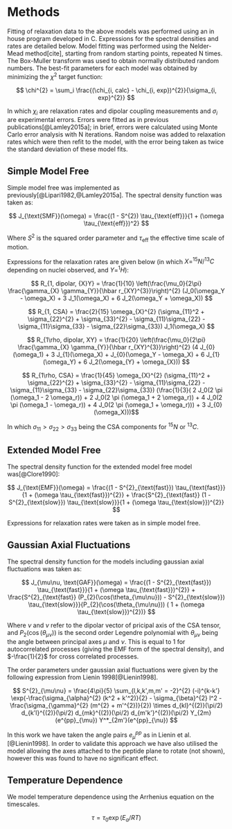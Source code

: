 # Methods

Fitting of relaxation data to the above models was performed using an in house program developed in C. Expressions for the spectral densities and rates are detailed below. Model fitting was performed using the Nelder-Mead method[cite], starting from random starting points, repeated N times. The Box-Muller transform was used to obtain normally distributed random numbers. The best-fit parameters for each model was obtained by minimizing the $\chi^{2}$ target function:

$$ \chi^{2} = \sum_i \frac{(\chi_{i, calc} - \chi_{i, exp})^{2}}{\sigma_{i, exp}^{2}} $$

In which $\chi_{i}$ are relaxation rates and dipolar coupling measurements and $\sigma_i$ are experimental errors. Errors were fitted as in previous publications[@Lamley2015a]; in brief, errors were calculated using Monte Carlo error analysis with N iterations. Random noise was added to relaxation rates which were then refit to the model, with the error being taken as twice the standard deviation of these model fits.

## Simple Model Free

Simple model free was implemented as previously[@Lipari1982,@Lamley2015a]. The spectral density function was taken as:

$$ J_{\text{SMF}}(\omega) = \frac{(1 - S^{2}) \tau_{\text{eff}}}{1 + (\omega \tau_{\text{eff}})^2} $$

Where $S^{2}$ is the squared order parameter and $\tau_{\text{eff}}$ the effective time scale of motion.

Expressions for the relaxation rates are given below (in which $X = ^{15}N/ ^{13}C$ depending on nuclei observed, and $Y = ^{1}H$):

$$ R_{1, dipolar, {X}Y} = \frac{1}{10} \left(\frac{\mu_0}{2\pi} \frac{\gamma_{X} \gamma_{Y}}{\hbar r_{XY}^{3}}\right)^{2} (J_0(\omega_Y - \omega_X) + 3 J_1(\omega_X) + 6 J_2(\omega_Y + \omega_X)) $$

$$ R_{1, CSA} = \frac{2}{15} \omega_{X}^{2} (\sigma_{11}^2 + \sigma_{22}^{2} + \sigma_{33}^{2} - \sigma_{11}\sigma_{22} - \sigma_{11}\sigma_{33} - \sigma_{22}\sigma_{33}) J_1(\omega_X) $$

$$ R_{1\rho, dipolar, XY} = \frac{1}{20} \left(\frac{\mu_0}{2\pi} \frac{\gamma_{X} \gamma_{Y}}{\hbar r_{XY}^{3}}\right)^{2} (4 J_{0}(\omega_1) + 3 J_{1}(\omega_X) + J_{0}(\omega_Y - \omega_X) + 6 J_{1}(\omega_Y) + 6 J_2(\omega_{Y} + \omega_{X})) $$

$$ R_{1\rho, CSA} = \frac{1}{45} \omega_{X}^{2} (\sigma_{11}^2 + \sigma_{22}^{2} + \sigma_{33}^{2} - \sigma_{11}\sigma_{22} - \sigma_{11}\sigma_{33} - \sigma_{22}\sigma_{33}) (\frac{1}{3}( 2 J_0(2 \pi (\omega_1 - 2 \omega_r)) + 2 J_0(2 \pi (\omega_1 + 2 \omega_r)) + 4 J_0(2 \pi (\omega_1 - \omega_r)) + 4 J_0(2 \pi (\omega_1 + \omega_r))) + 3 J_{0}(\omega_X)))$$

In which $\sigma_{11} > \sigma_{22} > \sigma_{33}$ being the CSA components for $^{15}N$ or $^{13}C$. 

## Extended Model Free

The spectral density function for the extended model free model was[@Clore1990]:

$$ J_{\text{EMF}}(\omega) = \frac{(1 - S^{2}_{\text{fast}}) \tau_{\text{fast}}}{1 + (\omega \tau_{\text{fast}})^{2}} + \frac{S^{2}_{\text{fast}} (1 - S^{2}_{\text{slow}}) \tau_{\text{slow}}}{1 + (\omega \tau_{\text{slow}})^{2}} $$

Expressions for relaxation rates were taken as in simple model free.

## Gaussian Axial Fluctuations

The spectral density function for the models including gaussian axial fluctuations was taken as:

$$ J_{\mu\nu, \text{GAF}}(\omega) = \frac{(1 - S^{2}_{\text{fast}}) \tau_{\text{fast}}}{1 + (\omega \tau_{\text{fast}})^{2}} + \frac{S^{2}_{\text{fast}} (P_{2}(\cos(\theta_{\mu\nu})) - S^{2}_{\text{slow}}) \tau_{\text{slow}}}{P_{2}(\cos(\theta_{\mu\nu})) ( 1 + (\omega \tau_{\text{slow}})^{2})} $$

Where $\nu$ and $\nu$ refer to the dipolar vector of pricipal axis of the CSA tensor, and $P_2(\cos(\theta_{\mu\nu}))$ is the second order Legendre polynomial with $\theta_{\mu\nu}$ being the angle between principal axes $\mu$ and $\nu$. This is equal to $1$ for autocorrelated processes (giving the EMF form of the spectral density), and $-\frac{1}{2}$ for cross correlated processes. 

The order parameters under gaussian axial fluctuations were given by the following expression from Lienin 1998[@Lienin1998].

$$ S^{2}_{\mu\nu} = \frac{4\pi}{5} \sum_{l,k,k',m,m' = -2}^{2} (-i)^{k-k'} \exp(-\frac{\sigma_{\alpha}^{2} (k^2 + k'^2)}{2} - \sigma_{\beta}^{2} l^2 - \frac{\sigma_{\gamma}^{2} (m^{2} + m'^{2})}{2}) \times d_{kl}^{(2)}(\pi/2) d_{k'l}^{(2)}(\pi/2) d_{mk}^{(2)}(\pi/2) d_{m'k'}^{(2)}(\pi/2) Y_{2m}(e^{pp}_{\mu}) Y^*_{2m'}(e^{pp}_{\nu})  $$

In this work we have taken the angle pairs $e^{pp}_{\mu}$ as in Lienin et al.[@Lienin1998]. In order to validate this approach we have also utilised the model allowing the axes attached to the peptide plane to rotate (not shown), however this was found to have no significant effect.

## Temperature Dependence

We model temperature dependence using the Arrhenius equation on the timescales.

$$ \tau = \tau_0 \exp(E_{a} / RT) $$

